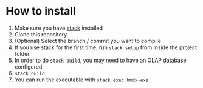 # How to install
1. Make sure you have [stack](https://github.com/commercialhaskell/stack) installed
2. Clone this repository
3. (Optional) Select the branch / commit you want to compile
4. If you use stack for the first time, run `stack setup` from inside the project folder
5. In order to do `stack build`, you may need to have an OLAP database configured.
6. `stack build`
7. You can run the executable with `stack exec hmdx-exe`
